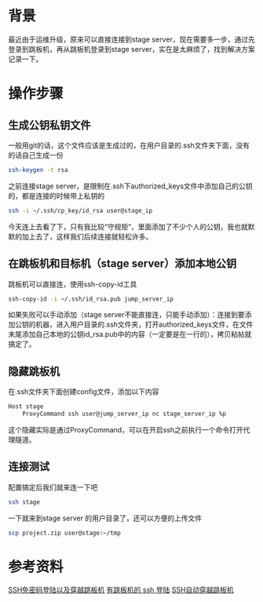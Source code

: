 # 背景

最近由于运维升级，原来可以直接连接到stage server，现在需要多一步，通过先登录到跳板机，再从跳板机登录到stage server，实在是太麻烦了，找到解决方案记录一下。
# 操作步骤
## 生成公钥私钥文件

一般用git的话，这个文件应该是生成过的，在用户目录的.ssh文件夹下面，没有的话自己生成一份

``` bash
ssh-keygen -t rsa
```

之前连接stage server，是限制在.ssh下authorized_keys文件中添加自己的公钥的，都是连接的时候带上私钥的

``` bash
ssh -i ~/.ssh/cp_key/id_rsa user@stage_ip
```

今天连上去看了下，只有我比较“守规矩”，里面添加了不少个人的公钥，我也就默默的加上去了，这样我们后续连接就轻松许多。
## 在跳板机和目标机（stage server）添加本地公钥

跳板机可以直接连，使用ssh-copy-id工具

``` bash
ssh-copy-id -i ~/.ssh/id_rsa.pub jump_server_ip
```

如果失败可以手动添加（stage server不能直接连，只能手动添加）：连接到要添加公钥的机器，进入用户目录的.ssh文件夹，打开authorized_keys文件，在文件末尾添加自己本地的公钥id_rsa.pub中的内容（一定要是在一行的），拷贝粘帖就搞定了。
## 隐藏跳板机

在.ssh文件夹下面创建config文件，添加以下内容

``` bash
Host stage
    ProxyCommand ssh user@jump_server_ip nc stage_server_ip %p
```

这个隐藏实际是通过ProxyCommand，可以在开启ssh之前执行一个命令打开代理隧道。
## 连接测试

配置搞定后我们就来连一下吧

``` bash
ssh stage
```

一下就来到stage server 的用户目录了，还可以方便的上传文件

``` bash
scp project.zip user@stage:~/tmp
```
# 参考资料

[SSH免密码登陆以及穿越跳板机](http://www.cnblogs.com/lucantang/p/3315329.html)
[有跳板机的 ssh 登陆](http://wdicc.com/controlmaster-in-ssh/)
[SSH自动穿越跳板机 ](http://blog.sina.com.cn/s/blog_677fbc19010179kv.html)
